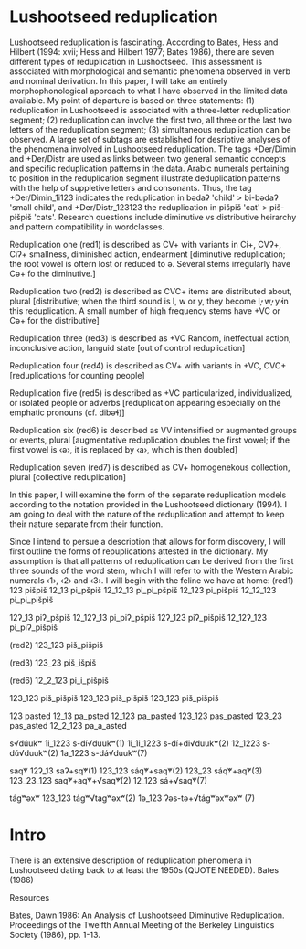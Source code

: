 # Lushootseed reduplication

Lushootseed reduplication is fascinating.
According to Bates, Hess and Hilbert (1994: xvii; Hess and Hilbert 1977; Bates 1986), there are seven different types of reduplication in Lushootseed. This assessment is associated with morphological and semantic phenomena observed in verb and nominal derivation.
In this paper, I will take an entirely morphophonological approach to what I have observed in the limited data available. My point of departure is based on three statements:
(1) reduplication in Lushootseed is associated with a three-letter reduplication segment;
(2) reduplication can involve the first two, all three or the last two letters of the reduplication segment;
(3) simultaneous reduplication can be observed.
A large set of subtags are established for desriptive analyses of the phenomena involved in Lushootseed reduplication. The tags +Der/Dimin and +Der/Distr are used as links between two general semantic concepts and specific reduplication patterns in the data. Arabic numerals pertaining to position in the reduplication segment illustrate deduplication patterns with the help of suppletive letters and consonants. Thus, the tag +Der/Dimin_1i123 indicates the reduplication in bədaʔ 'child' >  bi-bədaʔ 'small child', and +Der/Distr_123123 the reduplication in pišpiš 'cat' > piš-pišpiš 'cats'.
Research questions include diminutive vs distributive heirarchy and pattern compatibility in wordclasses.



Reduplication one (red1) is described as CV+ with variants in Ci+, CVʔ+, Ciʔ+ smallness, diminished action, endearment [diminutive reduplication; the root vowel is oftern lost or reduced to ə. Several stems irregularly have Cə+ fo the diminutive.]

Reduplication two (red2) is described as CVC+ items are distributed about, plural [distributive; when the third sound is l, w or y, they become l̕, w̓, y̓ in this reduplication. A small number of high frequency stems have +VC or Cə+ for the distributive]

Reduplication three (red3) is described as +VC Random, ineffectual action, inconclusive action, languid state [out of control reduplication]

Reduplication four (red4) is described as CV+ with variants in +VC, CVC+ [reduplications for counting people]

Reduplication five (red5) is described as +VC particularized, individualized, or isolated people or adverbs [reduplication appearing especially on the emphatic pronouns (cf. dibəɬ)]

Reduplication six (red6) is described as VV intensified or augmented groups or events, plural [augmentative reduplication doubles the first vowel; if the first vowel is ‹ə›, it is replaced by ‹a›, which is then doubled]

Reduplication seven (red7) is described as CV+ homogenekous collection, plural [collective reduplication]

In this paper, I will examine the form of the separate reduplication models according to the notation provided in the Lushootseed dictionary (1994).
I am going to deal with the nature of the reduplication and attempt to keep their nature separate from their function.

Since I intend to persue a description that allows for form discovery, I will first outline the forms of repuplications attested in the dictionary.
My assumption is that all patterns of reduplication can be derived from the first three sounds of the word stem, which I will refer to with the Western Arabic numerals ‹1›, ‹2› and ‹3›.
I will begin with the feline we have at home:
(red1)
123 pišpiš
12_13 pi_pšpiš
12_12_13 pi_pi_pšpiš
12_123 pi_pišpiš
12_12_123 pi_pi_pišpiš

12ʔ_13 piʔ_pšpiš
12_12ʔ_13 pi_piʔ_pšpiš
12ʔ_123 piʔ_pišpiš
12_12ʔ_123 pi_piʔ_pišpiš

(red2)
123_123 piš_pišpiš

(red3)
123_23 piš_išpiš

(red6)
12_2_123 pi_i_pišpiš

123_123 piš_pišpiš
123_123 piš_pišpiš
123_123 piš_pišpiš

123 pasted
12_13 pa_psted
12_123 pa_pasted
123_123 pas_pasted
123_23 pas_asted
12_2_123 pa_a_asted

s√dúukʷ
1i_1223 s-dí√duukʷ(1)
1i_1i_1223 s-dí+di√duukʷ(2)
12_1223 s-dú√duukʷ(2)
1a_1223 s-dá√duukʷ(7)

saq̓ʷ
12ʔ_13 saʔ+sq̓ʷ(1)
123_123 sáq̓ʷ+saq̓ʷ(2)
123_23 sáq̓ʷ+aq̓ʷ(3)
123_23_123 saq̓ʷ+aq̓ʷ+√saq̓ʷ(2)
12_123 sá+√saq̓ʷ(7)

tágʷəxʷ
123_123 tágʷ√tagʷəxʷ(2)
1ə_123 ʔəs-tə+√tágʷəxʷəxʷ (7)


# Intro
There is an extensive description of reduplication phenomena in Lushootseed dating back to at least the 1950s (QUOTE NEEDED).
Bates (1986)


Resources

Bates, Dawn 1986: An Analysis of Lushootseed Diminutive Reduplication. Proceedings of the Twelfth Annual Meeting of the Berkeley Linguistics Society (1986), pp. 1-13.
